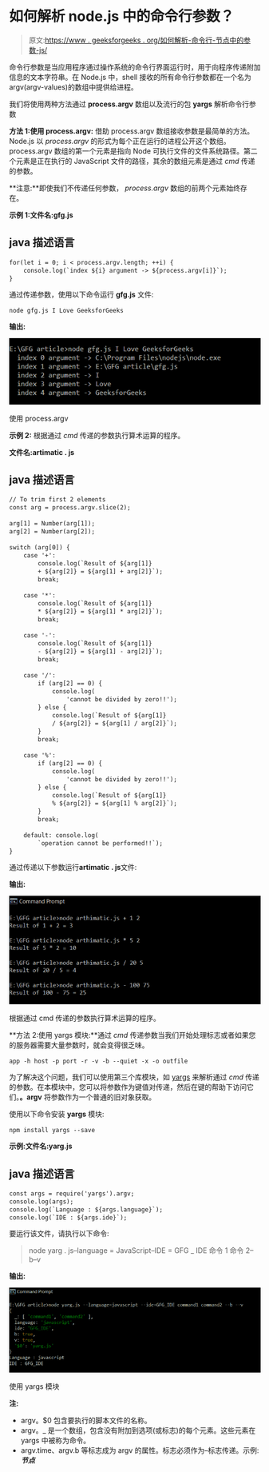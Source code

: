 # 如何解析 node.js 中的命令行参数？

> 原文:[https://www . geeksforgeeks . org/如何解析-命令行-节点中的参数-js/](https://www.geeksforgeeks.org/how-to-parse-command-line-arguments-in-node-js/)

命令行参数是当应用程序通过操作系统的命令行界面运行时，用于向程序传递附加信息的文本字符串。在 Node.js 中，shell 接收的所有命令行参数都在一个名为 argv(argv-values)的数组中提供给进程。

我们将使用两种方法通过 **process.argv** 数组以及流行的包 **yargs** 解析命令行参数

**方法 1:使用 process.argv:** 借助 process.argv 数组接收参数是最简单的方法。Node.js 以 *process.argv* 的形式为每个正在运行的进程公开这个数组。process.argv 数组的第一个元素是指向 Node 可执行文件的文件系统路径。第二个元素是正在执行的 JavaScript 文件的路径，其余的数组元素是通过 *cmd* 传递的参数。

**注意:**即使我们不传递任何参数， *process.argv* 数组的前两个元素始终存在。

**示例 1:文件名:gfg.js**

## java 描述语言

```
for(let i = 0; i < process.argv.length; ++i) {
    console.log(`index ${i} argument -> ${process.argv[i]}`);
}
```

通过传递参数，使用以下命令运行 **gfg.js** 文件:

```
node gfg.js I Love GeeksforGeeks
```

**输出:**

![](img/6b7e2971121cc5e7bd34a50117553060.png)

使用 process.argv

**示例 2:** 根据通过 *cmd* 传递的参数执行算术运算的程序。

**文件名:artimatic . js**

## java 描述语言

```
// To trim first 2 elements
const arg = process.argv.slice(2);

arg[1] = Number(arg[1]);
arg[2] = Number(arg[2]);

switch (arg[0]) {
    case '+':
        console.log(`Result of ${arg[1]} 
        + ${arg[2]} = ${arg[1] + arg[2]}`);
        break;

    case '*':
        console.log(`Result of ${arg[1]} 
        * ${arg[2]} = ${arg[1] * arg[2]}`);
        break;

    case '-':
        console.log(`Result of ${arg[1]} 
        - ${arg[2]} = ${arg[1] - arg[2]}`);
        break;

    case '/':
        if (arg[2] == 0) {
            console.log(
                'cannot be divided by zero!!');
        } else {
            console.log(`Result of ${arg[1]} 
            / ${arg[2]} = ${arg[1] / arg[2]}`);
        }
        break;

    case '%':
        if (arg[2] == 0) {
            console.log(
                'cannot be divided by zero!!');
        } else {
            console.log(`Result of ${arg[1]} 
            % ${arg[2]} = ${arg[1] % arg[2]}`);
        }
        break;

    default: console.log(
        `operation cannot be performed!!`);
}
```

通过传递以下参数运行**artimatic . js**文件:

**输出:**

![](img/54a465708b502b551ef8c868355ff381.png)

根据通过 cmd 传递的参数执行算术运算的程序。

**方法 2:使用 yargs 模块:**通过 *cmd* 传递参数当我们开始处理标志或者如果您的服务器需要大量参数时，就会变得很乏味。

```
app -h host -p port -r -v -b --quiet -x -o outfile
```

为了解决这个问题，我们可以使用第三个库模块，如 [yargs](http://yargs.js.org/docs/) 来解析通过 *cmd* 传递的参数。在本模块中，您可以将参数作为键值对传递，然后在键的帮助下访问它们。**。argv** 将参数作为一个普通的旧对象获取。

使用以下命令安装 **yargs** 模块:

```
npm install yargs --save
```

**示例:文件名:yarg.js**

## java 描述语言

```
const args = require('yargs').argv;
console.log(args);
console.log(`Language : ${args.language}`);
console.log(`IDE : ${args.ide}`);
```

要运行该文件，请执行以下命令:

> node yarg . js–language = JavaScript–IDE = GFG _ IDE 命令 1 命令 2–b–v

**输出:**

![](img/e0cdb8a51c770fdd874836836fde92a5.png)

使用 yargs 模块

**注:**

*   argv。$0 包含要执行的脚本文件的名称。
*   argv。_ 是一个数组，包含没有附加到选项(或标志)的每个元素。这些元素在 yargs 中被称为命令。
*   argv.time、argv.b 等标志成为 argv 的属性。标志必须作为–标志传递。示例: ***节点***